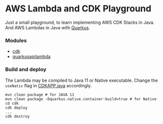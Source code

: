 # AWS Lambda and CDK Playground

Just a small playground, to learn implementing AWS CDK Stacks
in Java. And AWS Lambdas in Java with [Quarkus](https://quarkus.io).

### Modules

* [cdk](cdk/README.md)
* [quarkusapilambda](quarkusapilambda/README.md)

### Build and deploy

The Lambda may be compiled to Java 11 or Native executable. Change
the `useNativ` flag in [CDKAPP.java](cdk/src/main/java/de/codemonaut/aws/CDKApp.java) accordingly.

```shell
mvn clean package # for JAVA 11
mvn clean package -Dquarkus.native.container-build=true # for Native
cd cdk
cdk deploy
...
cdk destroy
```
